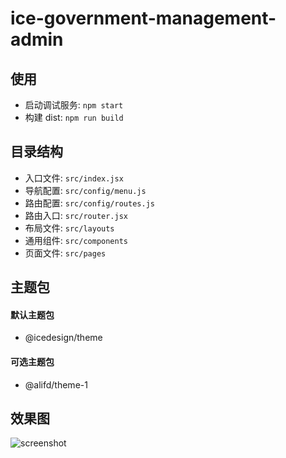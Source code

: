 # ice-government-management-admin

## 使用

- 启动调试服务: `npm start`
- 构建 dist: `npm run build`

## 目录结构

- 入口文件: `src/index.jsx`
- 导航配置: `src/config/menu.js`
- 路由配置: `src/config/routes.js`
- 路由入口: `src/router.jsx`
- 布局文件: `src/layouts`
- 通用组件: `src/components`
- 页面文件: `src/pages`

## 主题包

#### 默认主题包

- @icedesign/theme

#### 可选主题包

- @alifd/theme-1

## 效果图

![screenshot](https://img.alicdn.com/tfs/TB1w4vGw3HqK1RjSZFPXXcwapXa-2872-1580.png)
